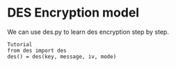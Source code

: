 # DES Encryption model
We can use des.py to learn des encryption step by step.
```
Tutorial
from des import des
des() = des(key, message, iv, mode)
```
